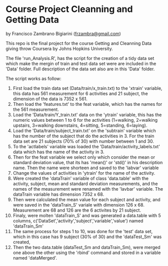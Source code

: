 # Course Project Cleanning and Getting Data
by Francisco Zambrano Bigiarini (frzambra@gmail.com)

This repo is the final project for the course Getting and Cleanning Data giving throw Coursera by Johns Hopkins University.

The file 'run_Analysis.R', has the script for the creation of a tidy data set which make the mergin of train and test data set were are included in the 'Data' folder. Full description of the data set also are in this 'Data' folder.

The script works as follow:
  1. First load the train data set (Data/train/x_train.txt) to the 'xtrain' variable, this data has 561 measurement for 6 activities and 21 subject, the dimension of the data is 7352 x 561.
  2. Then load the 'features.txt' to the feat variable, which has the names for the 561 measurement.
  3. Load the 'Data/train/Y_train.txt' data on the 'ytrain' variable, this has the numeric values between 1 to 6 for the activities (1=walking, 2=walking upstairs, 3=walking downstairs, 4=sitting, 5=standing, 6=laying).
  4. Load the 'Data/train/subject_train.txt' on the 'subtrain' variable which has the number of the subject that do the activities in 3. For the train data set are 21 subjects (70% of 30) with number between 1 and 30.
  5. To the 'actlabels' variable was loaded the 'Data/train/activity_labels.txt' data which has the name of the activity in 3.
  6. Then for the feat variable we select only which consider the mean or standard deviation value, that its has 'mean()' or 'std()' in his description name. Then the name were shorteen and saved to the 'labvar' variable
  7. Change the values of activities in 'ytrain' for the name of the activity.
  8. Were created the 'dataTrain' variable of class  'data.table' with the activity, subject, mean and standard deviation measurements, and the names of the measurement were renamed with the 'lavbar' variable. The dataTrain variable has dimension 7352 x 68.
  9. Then were calculated the mean value for each subject and activity, and were saved in the 'dataTrain_S' variale with dimension 126 x 68. Measurement are 68 and 126 are the 6 activites by 21 subject.
  10. Finaly, were molten 'dataTrain_S' and was generated a data.table with 5 columns, c('DataSet','activity','subject','variable','value') named 'dataTrain_Sm'
  11. The same process for steps 1 to 10, was done for the 'test' data set, which in this case has 9 subject (30% of 30) and the 'dataTest_Sm' was created,
  12. Then the two data.table (dataTest_Sm and dataTrain_Sm), were merged one above the other using the 'rbind' command and stored in a variable named 'dataMerged'.

  
  
  


